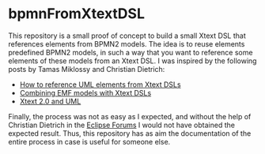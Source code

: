 # bpmnFromXtextDSL

This repository is a small proof of concept to build a small Xtext DSL that references elements from BPMN2 models.
The idea is to reuse elements predefined BPMN2 models, in such a way that you want to reference some elements of these models from an Xtext DSL. I was inspired by the following posts by Tamas Miklossy and Christian Dietrich:

* [How to reference UML elements from Xtext DSLs](https://blogs.itemis.com/en/how-to-reference-uml-elements-from-xtext-dsls)
* [Combining EMF models with Xtext DSLs](https://blogs.itemis.com/en/combining-emf-models-with-xtext-dsls?hsLang=en)
* [Xtext 2.0 and UML](https://dietrich-it.de/xtext/2011/07/17/xtext-2.0-and-uml/)

Finally, the process was not as easy as I expected, and without the help of Christian Dietrich in the [Eclipse Forums](https://www.eclipse.org/forums/index.php/m/1853751/#msg_1853751) I would not have obtained the expected result. Thus, this repository has as aim the documentation of the entire process in case is useful for someone else.


